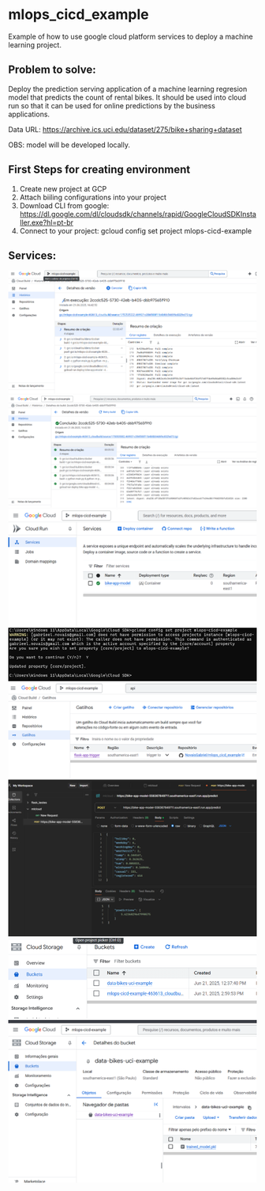 # mlops_cicd_example
Example of how to use google cloud platform services to deploy a machine learning project.

## Problem to solve:
Deploy the prediction serving application of a machine learning regresion model that predicts the count of rental bikes. It should be used into cloud run so that it can be used for online predictions by the business applications.

Data URL: https://archive.ics.uci.edu/dataset/275/bike+sharing+dataset

OBS: model will be developed locally.

## First Steps for creating environment
1. Create new project at GCP
2. Attach biiling configurations into your project
3. Download CLI from google: https://dl.google.com/dl/cloudsdk/channels/rapid/GoogleCloudSDKInstaller.exe?hl=pt-br
4. Connect to your project: gcloud config set project mlops-cicd-example

## Services:

<img src="images/cloudbuild.png">
<img src="images/cloudbuild_done.png">
<img src="images/cloudrun.png">
<img src="images/connect.png">
<img src="images/github_trigger.png">
<img src="images/model_endpoint.png">
<img src="images/storage.png">
<img src="images/trained_model_gcs.png">


    


